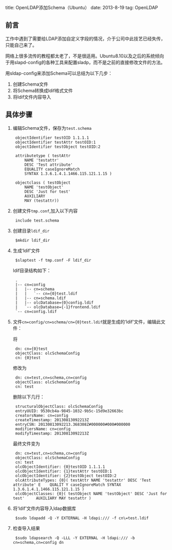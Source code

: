 title: OpenLDAP添加Schema（Ubuntu）
date: 2013-8-19
tag: OpenLDAP

前言
---
工作中遇到了需要给LDAP添加自定义字段的情况，介于公司中此技艺已经失传，只能自己来了。

网络上很多流传的教程都太老了，不是很适用。Ubuntu8.10以及之后的系统倾向于用slapd-config的各种工具来配置sladp，而不是之前的直接修改文件的方法。

用sldap-config来添加Schema可以总结为以下几步：

1. 创建Schema文件
2. 将Schema转换成ldif格式文件
3. 将ldif文件内容导入


具体步骤
-------

1. 编辑Schema文件，保存为`test.schema`
		
		objectIdentifier testOID 1.1.1.1
		objectIdentifier testAttr testOID:1
		objectIdentifier testObject testOID:2
		
		attributetype ( testAttr
			NAME 'testattr'
			DESC 'Test attribute'
			EQUALITY caseIgnoreMatch
			SYNTAX 1.3.6.1.4.1.1466.115.121.1.15 )
			
		objectclass ( testObject
			NAME 'testObject'
			DESC 'Just for test'
			AUXILIARY
			MAY	(testattr))
        
2. 创建文件`tmp.conf`,加入以下内容

		include test.schema
    
3. 创建目录`ldif_dir`

		$mkdir ldif_dir


4. 生成‘ldif’文件
	
		$slaptest -f tmp.conf -F ldif_dir

	ldif目录结构如下：
	
		.
		|-- cn=config
		|   |-- cn=schema
		|   |   `-- cn={0}test.ldif
		|   |-- cn=schema.ldif
		|   |-- olcDatabase={0}config.ldif
		|   `-- olcDatabase={-1}frontend.ldif
		`-- cn=config.ldif
		
5. 文件`cn=config/cn=schema/cn={0}test.ldif`就是生成的‘ldif’文件，编辑此文件：

	将
	
		dn: cn={0}test
		objectClass: olcSchemaConfig
		cn: {0}test
    
	修改为

		dn: cn=test,cn=schema,cn=config
    	objectClass: olcSchemaConfig
    	cn: test
    
	删除以下几行：
		
		structuralObjectClass: olcSchemaConfig
		entryUUID: 9530cb4a-9845-1032-9b5c-15d9e32663bc
		creatorsName: cn=config
		createTimestamp: 20130813092213Z
		entryCSN: 20130813092213.368308Z#000000#000#000000
		modifiersName: cn=config
		modifyTimestamp: 20130813092213Z

	最终文件变为

		dn: cn=test,cn=schema,cn=config
		objectClass: olcSchemaConfig
		cn: test
		olcObjectIdentifier: {0}testOID 1.1.1.1
		olcObjectIdentifier: {1}testAttr testOID:1
		olcObjectIdentifier: {2}testObject testOID:2
		olcAttributeTypes: {0}( testAttr NAME 'testattr' DESC 'Test attribute' E    QUALIT Y caseIgnoreMatch SYNTAX 1.3.6.1.4.1.1466.115.121.1.15 )
		olcObjectClasses: {0}( testObject NAME 'testObject' DESC 'Just for test'     AUXILIARY MAY testattr )

6. 将‘ldif’文件内容导入ldap数据库

		$sudo ldapadd -Q -Y EXTERNAL -H ldapi:/// -f cn\=test.ldif

7. 检查导入结果

		$sudo ldapsearch -Q -LLL -Y EXTERNAL -H ldapi:/// -b cn=schema,cn=config dn
